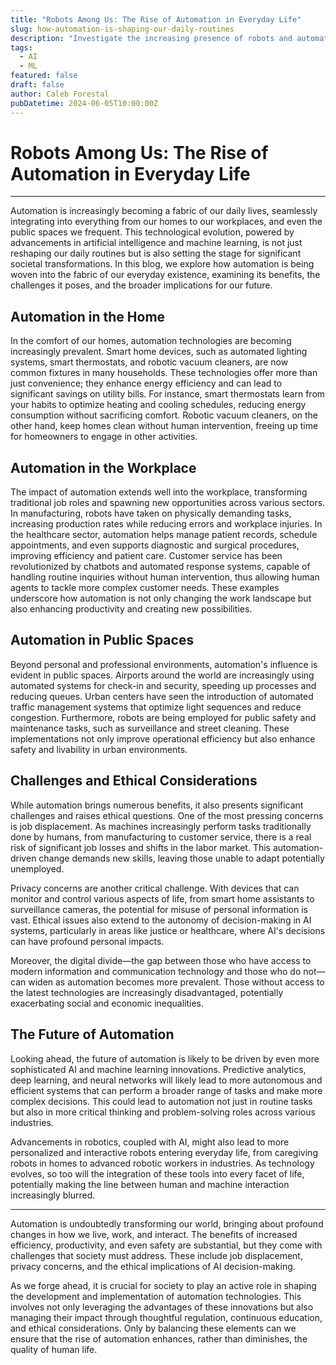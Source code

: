 ```yaml
---
title: "Robots Among Us: The Rise of Automation in Everyday Life"
slug: how-automation-is-shaping-our-daily-routines
description: "Investigate the increasing presence of robots and automation in our homes, workplaces, and public spaces, discussing the benefits, challenges, and societal impacts of this technological evolution."
tags:
  - AI
  - ML
featured: false
draft: false
author: Caleb Forestal
pubDatetime: 2024-06-05T10:00:00Z
---
```


# Robots Among Us: The Rise of Automation in Everyday Life

---

Automation is increasingly becoming a fabric of our daily lives, seamlessly integrating into everything from our homes to our workplaces, and even the public spaces we frequent. This technological evolution, powered by advancements in artificial intelligence and machine learning, is not just reshaping our daily routines but is also setting the stage for significant societal transformations. In this blog, we explore how automation is being woven into the fabric of our everyday existence, examining its benefits, the challenges it poses, and the broader implications for our future.

## Automation in the Home
In the comfort of our homes, automation technologies are becoming increasingly prevalent. Smart home devices, such as automated lighting systems, smart thermostats, and robotic vacuum cleaners, are now common fixtures in many households. These technologies offer more than just convenience; they enhance energy efficiency and can lead to significant savings on utility bills. For instance, smart thermostats learn from your habits to optimize heating and cooling schedules, reducing energy consumption without sacrificing comfort. Robotic vacuum cleaners, on the other hand, keep homes clean without human intervention, freeing up time for homeowners to engage in other activities.

## Automation in the Workplace
The impact of automation extends well into the workplace, transforming traditional job roles and spawning new opportunities across various sectors. In manufacturing, robots have taken on physically demanding tasks, increasing production rates while reducing errors and workplace injuries. In the healthcare sector, automation helps manage patient records, schedule appointments, and even supports diagnostic and surgical procedures, improving efficiency and patient care. Customer service has been revolutionized by chatbots and automated response systems, capable of handling routine inquiries without human intervention, thus allowing human agents to tackle more complex customer needs. These examples underscore how automation is not only changing the work landscape but also enhancing productivity and creating new possibilities.

## Automation in Public Spaces
Beyond personal and professional environments, automation's influence is evident in public spaces. Airports around the world are increasingly using automated systems for check-in and security, speeding up processes and reducing queues. Urban centers have seen the introduction of automated traffic management systems that optimize light sequences and reduce congestion. Furthermore, robots are being employed for public safety and maintenance tasks, such as surveillance and street cleaning. These implementations not only improve operational efficiency but also enhance safety and livability in urban environments.

## Challenges and Ethical Considerations
While automation brings numerous benefits, it also presents significant challenges and raises ethical questions. One of the most pressing concerns is job displacement. As machines increasingly perform tasks traditionally done by humans, from manufacturing to customer service, there is a real risk of significant job losses and shifts in the labor market. This automation-driven change demands new skills, leaving those unable to adapt potentially unemployed.

Privacy concerns are another critical challenge. With devices that can monitor and control various aspects of life, from smart home assistants to surveillance cameras, the potential for misuse of personal information is vast. Ethical issues also extend to the autonomy of decision-making in AI systems, particularly in areas like justice or healthcare, where AI's decisions can have profound personal impacts.

Moreover, the digital divide—the gap between those who have access to modern information and communication technology and those who do not—can widen as automation becomes more prevalent. Those without access to the latest technologies are increasingly disadvantaged, potentially exacerbating social and economic inequalities.

## The Future of Automation
Looking ahead, the future of automation is likely to be driven by even more sophisticated AI and machine learning innovations. Predictive analytics, deep learning, and neural networks will likely lead to more autonomous and efficient systems that can perform a broader range of tasks and make more complex decisions. This could lead to automation not just in routine tasks but also in more critical thinking and problem-solving roles across various industries.

Advancements in robotics, coupled with AI, might also lead to more personalized and interactive robots entering everyday life, from caregiving robots in homes to advanced robotic workers in industries. As technology evolves, so too will the integration of these tools into every facet of life, potentially making the line between human and machine interaction increasingly blurred.

--- 

Automation is undoubtedly transforming our world, bringing about profound changes in how we live, work, and interact. The benefits of increased efficiency, productivity, and even safety are substantial, but they come with challenges that society must address. These include job displacement, privacy concerns, and the ethical implications of AI decision-making.

As we forge ahead, it is crucial for society to play an active role in shaping the development and implementation of automation technologies. This involves not only leveraging the advantages of these innovations but also managing their impact through thoughtful regulation, continuous education, and ethical considerations. Only by balancing these elements can we ensure that the rise of automation enhances, rather than diminishes, the quality of human life.